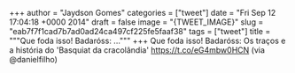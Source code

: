 
+++
author = "Jaydson Gomes"
categories = ["tweet"]
date = "Fri Sep 12 17:04:18 +0000 2014"
draft = false
image = "{TWEET_IMAGE}"
slug = "eab7f7f1cad7b7ad0ad24ca497cf225fe5faaf38"
tags = ["tweet"]
title = """Que foda isso! Badaróss: ..."""
+++
Que foda isso! Badaróss: Os traços e a história do 'Basquiat da cracolândia'  https://t.co/eG4mbw0HCN (via @danielfilho)
